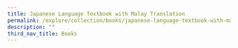 ```yaml
---
title: Japanese Language Textbook with Malay Translation
permalink: /explore/collection/books/japanese-language-textbook-with-malay-translation/
description: ""
third_nav_title: Books
---
```


